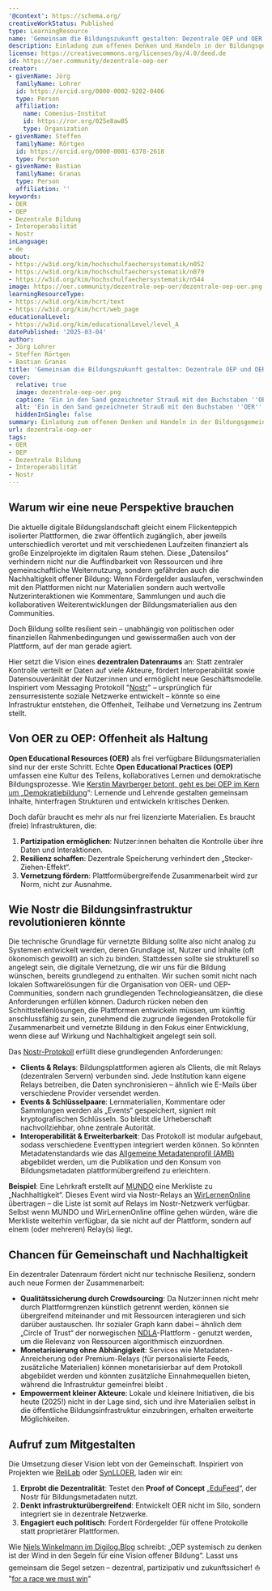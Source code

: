 ```yaml
---
'@context': https://schema.org/
creativeWorkStatus: Published
type: LearningResource
name: 'Gemeinsam die Bildungszukunft gestalten: Dezentrale OEP und OER als Wegbereiter'
description: Einladung zum offenen Denken und Handeln in der Bildungsgemeinschaft. Der Beitrag diskutiert, warum eine dezentrale Infrastruktur für Open Educational Resources (OER) und Open Educational Practices (OEP) notwendig ist, um nachhaltige, resiliente und interoperable Bildungsräume zu schaffen. Dabei wird das Potenzial des Nostr-Protokolls für Bildungsnetzwerke beleuchtet.
license: https://creativecommons.org/licenses/by/4.0/deed.de
id: https://oer.community/dezentrale-oep-oer
creator:
- givenName: Jörg
  familyName: Lohrer
  id: https://orcid.org/0000-0002-9282-0406
  type: Person
  affiliation:
    name: Comenius-Institut
    id: https://ror.org/025e8aw85
    type: Organization
- givenName: Steffen
  familyName: Rörtgen
  id: https://orcid.org/0000-0001-6378-2618
  type: Person
- givenName: Bastian
  familyName: Granas
  type: Person
  affiliation: ''
keywords:
- OER
- OEP
- Dezentrale Bildung
- Interoperabilität
- Nostr
inLanguage:
- de
about:
- https://w3id.org/kim/hochschulfaechersystematik/n052
- https://w3id.org/kim/hochschulfaechersystematik/n079
- https://w3id.org/kim/hochschulfaechersystematik/n544
image: https://oer.community/dezentrale-oep-oer/dezentrale-oep-oer.png
learningResourceType:
- https://w3id.org/kim/hcrt/text
- https://w3id.org/kim/hcrt/web_page
educationalLevel:
- https://w3id.org/kim/educationalLevel/level_A
datePublished: '2025-03-04'
author:
- Jörg Lohrer
- Steffen Rörtgen
- Bastian Granas
title: 'Gemeinsam die Bildungszukunft gestalten: Dezentrale OEP und OER als Wegbereiter'
cover:
  relative: true
  image: dezentrale-oep-oer.png
  caption: 'Ein in den Sand gezeichneter Strauß mit den Buchstaben ''OER'' – ein Sinnbild für offene Bildung und freien Wissensaustausch. Die Wortspiel-Verbindung zu ''Nostr'' (das dezentralisierte Kommunikationsprotokoll) liegt nahe: ''Nostr'' klingt wie ein Teil von ''Ostrich'' (Englisch für Strauß). So wie der Ichthys-Fisch einst als geheimes Erkennungszeichen diente, steht dieses Symbol für eine Gemeinschaft, die Wissen offen teilt – frei, unabhängig und widerstandsfähig.'
  alt: 'Ein in den Sand gezeichneter Strauß mit den Buchstaben ''OER'' – ein Sinnbild für offene Bildung und freien Wissensaustausch. Die Wortspiel-Verbindung zu ''Nostr'' (das dezentralisierte Kommunikationsprotokoll) liegt nahe: ''Nostr'' klingt wie ein Teil von ''Ostrich'' (Englisch für Strauß). So wie der Ichthys-Fisch einst als geheimes Erkennungszeichen diente, steht dieses Symbol für eine Gemeinschaft, die Wissen offen teilt – frei, unabhängig und widerstandsfähig.'
  hiddenInSingle: false
summary: Einladung zum offenen Denken und Handeln in der Bildungsgemeinschaft. Der Beitrag diskutiert, warum eine dezentrale Infrastruktur für Open Educational Resources (OER) und Open Educational Practices (OEP) notwendig ist, um nachhaltige, resiliente und interoperable Bildungsräume zu schaffen. Dabei wird das Potenzial des Nostr-Protokolls für Bildungsnetzwerke beleuchtet.
url: dezentrale-oep-oer
tags:
- OER
- OEP
- Dezentrale Bildung
- Interoperabilität
- Nostr
---
```


## Warum wir eine neue Perspektive brauchen

Die aktuelle digitale Bildungslandschaft gleicht einem Flickenteppich isolierter Plattformen, die zwar öffentlich zugänglich, aber jeweils unterschiedlich verortet und mit verschiedenen Laufzeiten finanziert als große Einzelprojekte im digitalen Raum stehen.
Diese „Datensilos“ verhindern nicht nur die Auffindbarkeit von Ressourcen und ihre gemeinschaftliche Weiternutzung, sondern gefährden auch die Nachhaltigkeit offener Bildung: Wenn Fördergelder auslaufen, verschwinden mit den Plattformen nicht nur Materialien sondern auch wertvolle Nutzerinteraktionen wie Kommentare, Sammlungen und auch die kollaborativen Weiterentwicklungen der Bildungsmaterialien aus den Communities.

Doch Bildung sollte resilient sein – unabhängig von politischen oder finanziellen Rahmenbedingungen und gewissermaßen auch von der Plattform, auf der man gerade agiert.

Hier setzt die Vision eines **dezentralen Datenraums** an: Statt zentraler Kontrolle verteilt er Daten auf viele Akteure, fördert Interoperabilität sowie Datensouveränität der Nutzer:innen und ermöglicht neue Geschäftsmodelle.
Inspiriert vom Messaging Protokoll "[Nostr](https://nostr.how/de/what-is-nostr)" – ursprünglich für zensurresistente soziale Netzwerke entwickelt – könnte so eine Infrastruktur entstehen, die Offenheit, Teilhabe und Vernetzung ins Zentrum stellt.

## Von OER zu OEP: Offenheit als Haltung

**Open Educational Resources (OER)** als frei verfügbare Bildungsmaterialien sind nur der erste Schritt.
Echte **Open Educational Practices (OEP)** umfassen eine Kultur des Teilens, kollaboratives Lernen und demokratische Bildungsprozesse.
Wie [Kerstin Mayrberger betont, geht es bei OEP im Kern um „Demokratiebildung](https://blog.bildungsserver.de/open-educational-practices-ist-viel-mehr-als-nur-der-einsatz-von-open-educational-resources/)“: Lernende und Lehrende gestalten gemeinsam Inhalte, hinterfragen Strukturen und entwickeln kritisches Denken.

Doch dafür braucht es mehr als nur frei lizenzierte Materialien. Es braucht (freie) Infrastrukturen, die:

1. **Partizipation ermöglichen**: Nutzer:innen behalten die Kontrolle über ihre Daten und Interaktionen.
2. **Resilienz schaffen**: Dezentrale Speicherung verhindert den „Stecker-Ziehen-Effekt“.
3. **Vernetzung fördern**: Plattformübergreifende Zusammenarbeit wird zur Norm, nicht zur Ausnahme.

## Wie Nostr die Bildungsinfrastruktur revolutionieren könnte

Die technische Grundlage für vernetzte Bildung sollte also nicht analog zu Systemen entwickelt werden, deren Grundlage ist, Nutzer und Inhalte (oft ökonomisch gewollt) an sich zu binden.
Stattdessen sollte sie strukturell so angelegt sein, die digitale Vernetzung, die wir uns für die Bildung wünschen, bereits grundlegend zu enthalten.
Wir suchen somit nicht nach lokalen Softwarelösungen für die Organisation von OER- und OEP-Communities, sondern nach grundlegenden Technologieansätzen, die diese Anforderungen erfüllen können.
Dadurch rücken neben den Schnittstellenlösungen, die Plattformen entwickeln müssen, um künftig anschlussfähig zu sein, zunehmend die zugrunde liegenden Protokolle für Zusammenarbeit und vernetzte Bildung in den Fokus einer Entwicklung, wenn diese auf Wirkung und Nachhaltigkeit angelegt sein soll.

Das [Nostr-Protokoll](https://nostr.how/de/what-is-nostr) erfüllt diese grundlegenden Anforderungen:

- **Clients & Relays**: Bildungsplattformen agieren als Clients, die mit Relays (dezentralen Servern) verbunden sind. Jede Institution kann eigene Relays betreiben, die Daten synchronisieren – ähnlich wie E-Mails über verschiedene Provider versendet werden.
- **Events & Schlüsselpaare**: Lernmaterialien, Kommentare oder Sammlungen werden als „Events“ gespeichert, signiert mit kryptografischen Schlüsseln. So bleibt die Urheberschaft nachvollziehbar, ohne zentrale Autorität.
- **Interoperabilität & Erweiterbarkeit**: Das Protokoll ist modular aufgebaut, sodass verschiedene Eventtypen integriert werden können. So könnten Metadatenstandards wie das [Allgemeine Metadatenprofil (AMB)](https://dini-ag-kim.github.io/amb/latest/) abgebildet werden, um die Publikation und den Konsum von Bildungsmetadaten plattformübergreifend zu erleichtern.

**Beispiel**: Eine Lehrkraft erstellt auf [MUNDO](https://mundo.schule/) eine Merkliste zu „Nachhaltigkeit“. Dieses Event wird via Nostr-Relays an [WirLernenOnline](https://wirlernenonline.de/) übertragen – die Liste ist somit auf Relays im Nostr-Netzwerk verfügbar. Selbst wenn MUNDO und WirLernenOnline offline gehen würden, wäre die Merkliste weiterhin verfügbar, da sie nicht auf der Plattform, sondern auf einem (oder mehreren) Relay(s) liegt.

## Chancen für Gemeinschaft und Nachhaltigkeit

Ein dezentraler Datenraum fördert nicht nur technische Resilienz, sondern auch neue Formen der Zusammenarbeit:

- **Qualitätssicherung durch Crowdsourcing**: Da Nutzer:innen nicht mehr durch Plattformgrenzen künstlich getrennt werden, können sie übergreifend miteinander und mit Ressourcen interagieren und sich darüber austauschen. Ihr sozialer Graph kann dabei – ähnlich dem „Circle of Trust“ der norwegischen [NDLA](https://doi.org/10.25656/01:16993)-Plattform - genutzt werden, um die Relevanz von Ressourcen algorithmisch einzuordnen.
- **Monetarisierung ohne Abhängigkeit**: Services wie Metadaten-Anreicherung oder Premium-Relays (für personalisierte Feeds, zusätzliche Materialien) können monetarisierbar auf dem Protokoll abgebildet werden und könnten zusätzliche Einnahmequellen bieten, während die Infrastruktur gemeinfrei bleibt .
- **Empowerment kleiner Akteure**: Lokale und kleinere Initiativen, die bis heute (2025!) nicht in der Lage sind, sich und ihre Materialien selbst in die öffentliche Bildungsinfrastruktur einzubringen, erhalten erweiterte Möglichkeiten.

## Aufruf zum Mitgestalten

Die Umsetzung dieser Vision lebt von der Gemeinschaft. Inspiriert von Projekten wie [ReliLab](https://relilab.org/relilab/) oder [SynLLOER](https://synlloer.blogs.uni-hamburg.de/), laden wir ein:

1. **Erprobt die Dezentralität**: Testet den **Proof of Concept** „[EduFeed](https://www.edufeed.org/)“, der Nostr für Bildungsmetadaten nutzt.
2. **Denkt infrastrukturübergreifend**: Entwickelt OER nicht im Silo, sondern integriert sie in dezentrale Netzwerke.
3. **Engagiert euch politisch**: Fordert Fördergelder für offene Protokolle statt proprietärer Plattformen.

Wie [Niels Winkelmann im Digilog.Blog](https://digilog.blog/2024/01/08/oep-groesser-denken/) schreibt: „OEP systemisch zu denken ist der Wind in den Segeln für eine Vision offener Bildung“.
Lasst uns gemeinsam die Segel setzen – dezentral, partizipativ und zukunftssicher!
&#x26F5; "[for a race we must win](https://www.team-malizia.com/news/the-message-behind-our-slogan-a-race-we-must-win)"